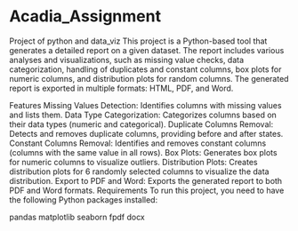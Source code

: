# Acadia_Assignment
Project of python and data_viz
This project is a Python-based tool that generates a detailed report on a given dataset. The report includes various analyses and visualizations, such as missing value checks, data categorization, handling of duplicates and constant columns, box plots for numeric columns, and distribution plots for random columns. The generated report is exported in multiple formats: HTML, PDF, and Word.

Features
Missing Values Detection: Identifies columns with missing values and lists them.
Data Type Categorization: Categorizes columns based on their data types (numeric and categorical).
Duplicate Columns Removal: Detects and removes duplicate columns, providing before and after states.
Constant Columns Removal: Identifies and removes constant columns (columns with the same value in all rows).
Box Plots: Generates box plots for numeric columns to visualize outliers.
Distribution Plots: Creates distribution plots for 6 randomly selected columns to visualize the data distribution.
Export to PDF and Word: Exports the generated report to both PDF and Word formats.
Requirements
To run this project, you need to have the following Python packages installed:

pandas
matplotlib
seaborn
fpdf
docx
